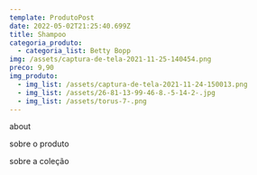 ```yaml
---
template: ProdutoPost
date: 2022-05-02T21:25:40.699Z
title: Shampoo
categoria_produto:
  - categoria_list: Betty Bopp
img: /assets/captura-de-tela-2021-11-25-140454.png
preco: 9,90
img_produto:
  - img_list: /assets/captura-de-tela-2021-11-24-150013.png
  - img_list: /assets/26-81-13-99-46-8.-5-14-2-.jpg
  - img_list: /assets/torus-7-.png
---
```

about

sobre o produto

sobre a coleção